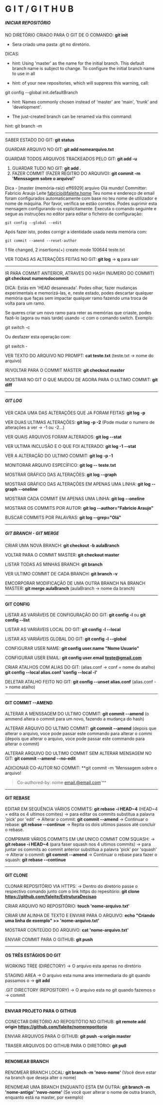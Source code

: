 # G I T  /  G I T H U B

##### INICIAR REPOSITÓRIO

NO DIRETÓRIO CRIADO PARA O GIT DE O COMANDO: **git init**

* Sera criado uma pasta .git no diretório.

DICAS:
- hint: Using 'master' as the name for the initial branch. This default branch name
is subject to change. To configure the initial branch name to use in all

- hint: of your new repositories, which will suppress this warning, call:

git config --global init.defaultBranch <name>

- hint: Names commonly chosen instead of 'master' are 'main', 'trunk' and 'development'.

- The just-created branch can be renamed via this command:

hint:   git branch -m <name>
___

SABER ESTADO DO GIT: **git status**

GUARDAR ARQUIVO NO GIT: **git add nomearquivo.txt**

GUARDAR TODOS ARQUIVOS TRACKEADOS PELO GIT: **git add -u**

1. GUARDAR TUDO NO GIT: **git add .**
2. FAZER COMMIT (FAZER REGITRO DO ARQUIVO): **git commit -m 'Menssagem sobre o arquivo!'**

Dica - [master (memória-raiz) eff6929] arquivo Olá mundo!
 Committer: Fabricio  Araujo Leite <fabricio@faleite.home>
Teu nome e endereço de email foram configurados automaticamente com base
no teu nome de utilizador e nome de máquina. Por favor, verifica se estão
corretos.
Podes suprimir esta mensagem configurando-os explicitamente. Executa
o comando seguinte e segue as instruções no editor para editar
o ficheiro de configuração:

    git config --global --edit

Após fazer isto, podes corrigir a identidade usada nesta memória com:

    git commit --amend --reset-author

 1 file changed, 2 insertions(+)
 create mode 100644 teste.txt

VER TODAS AS ALTERAÇÕES FEITAS NO GIT: **git log** -> **q** para sair
___

IR PARA COMMIT ANTERIOR, ATRAVES DO HASH (NUMERO DO COMMIT)
**git checkout numerodocommit**

DICA:
Estás em 'HEAD desanexada'. Podes olhar, fazer mudanças experimentais e
memorizá-las, e, neste estado, podes descartar qualquer memória que faças
sem impactar qualquer ramo fazendo uma troca de volta para um ramo.

Se queres criar um novo ramo para reter as memórias que criaste, podes
fazê-lo (agora ou mais tarde) usando -c com o comando switch. Exemplo:

  git switch -c <novo-nome-de-ramo>

Ou desfazer esta operação com:

  git switch -

VER TEXTO DO ARQUIVO NO PROMPT: **cat teste.txt**
(teste.txt -> nome do arquivo)

IR/VOLTAR PARA O COMMIT MASTER: **git checkout master**

MOSTRAR NO GIT O QUE MUDOU DE AGORA PARA O ULTIMO COMMIT:
**git diff**
___

##### GIT LOG

VER CADA UMA DAS ALTERAÇÕES QUE JA FORAM FEITAS: **git log -p**

VER DUAS ULTIMAS ALTERAÇÕES: **git log -p -2**
(Pode mudar o numero de alterações a ver -> -1 ou -2...)

VER QUAIS ARQUIVOS FORAM ALTERADOS: **git log --stat**

VER ULTIMA INCLUSÃO E O QUE FOI ALTERADO: **git log -1 --stat**

VER A ALTERAÇÃO DO ULTIMO COMMIT: **git log -p -1**

MONITORAR ARQUIVO ESPECÍFICO: **git log -- teste.txt**

MOSTRAR GRÁFICO DAS ALTERAÇÕES: **git log --graph**

MOSTRAR GRÁFICO DAS ALTERAÇÕES EM APENAS UMA LINHA: **git log --graph --oneline**

MOSTRAR CADA COMMIT EM APENAS UMA LINHA: **git log --oneline**

MOSTRAR OS COMMITS POR AUTOR: **git log --author="Fabricio Araujo"**

BUSCAR COMMITS POR PALAVRAS: **git log --grep="Olá"**
___

##### GIT BRANCH - GIT MERGE

CRIAR UMA NOVA BRANCH: **git checkout -b aulaBranch**

VOLTAR PARA O COMMIT MASTER: **git checkout master**

LISTAR TODAS AS MINHAS BRANCH: **git branch**

VER ULTIMO COMMIT DE CADA BRANCH: **git branch -v**

EMCORPORAR MODIFICAÇÃO DE UMA OUTRA BRANCH NA BRANCH MASTER: **git merge aulaBranch**
(aulaBranch -> nome da branch)
___

#### GIT CONFIG

LISTAR AS VARIÁVEIS DE CONFIGURAÇÃO DO GIT: **git config -l** ou  **git config --list**

LISTAR AS VARIÁVEIS LOCAL DO GIT: **git config -l --local**

LISTAR AS VARIÁVEIS GLOBAL DO GIT: **git config -l --global**

CONFIGURAR USER NAME: **git config user.name "Nome Usuario"**

CONFIGURAR USER EMAIL: **git config user.email teste@gmail.com**

CRIAR ATALHOS COM ALIAS DO GIT: (alias.conf -> conf = nome do atalho)
**git config --local alias.conf 'config --local -l'**

DELETAR ATALHO FEITO NO GIT: **git config --unset alias.conf** (alias.conf -> nome atalho)
___

#### GIT COMMIT --AMEND

ALTERAR A MENSSAGEM DO ULTIMO COMMIT: **git commit --amend**
(o ammend altera o commit para um novo, fazendo a mudança do hash)

ALTERAR ARQUIVO DO ULTIMO COMMIT: **git commit --amend**
(depois que alterar o arquivo, voce pode passar este commando para alterar o commi
(depois que alterar o arquivo, voce pode passar este commando para alterar o commit)

ALTERAR ARQUIVO DO ULTIMO COMMIT SEM ALTERAR MENSAGEM NO GIT: **git commit --amend --no-edit**

ADICIONAR CO-AUTOR NO COMMIT: **git commit -m 'Menssagem sobre o arquivo!
>
> Co-authored-by: nome <email.@email.com>'**
___

#### GIT REBASE

EDITAR EM SEQUÊNCIA VÁRIOS COMMITS: **git rebase -i HEAD~4** (HEAD~4 = edita os 4 ultimos comites)
-> para editar os commits substitua a palavra 'pick' por 'edit'
-> Alterar o commit: **git commit --amend**
-> Continuar o rebase: **git rebase --continue**
-> Repita os dois ultimos passos até concluir o rebase.

COMPRIMIR VÁRIOS COMMITS EM UM UNICO COMMIT COM SQUASH:
-> **git rebase -i HEAD~4** (para faser squash nos 4 ultimos commits)
-> para juntar os commits ao commit anterior substitua a palavra 'pick' por 'squash'
-> Alterar o commit: **git commit --amend**
-> Continuar o rebase para fazer o squash: **git rebase --continue**
___

#### GIT CLONE

CLONAR REPOSITÓRIO VIA HTTPS:
-> Dentro do diretório passe o respectivo comando junto com o link https do repesitório:
**git clone https://github.com/faleite/EstruturaDecisao**

CRIAR ARQUIVO NO REPOSITÓRIO: **touch 'nome-arquivo.txt'**

CRIAR UM ALINHA DE TEXTO E ENVIAR PARA O ARQUIVO:
**echo "Criando uma linha de exemplo" >> 'nome-arquivo.txt'**

MOSTRAR CONTEÚDO DO ARQUIVO: **cat 'nome-arquivo.txt'**

ENVIAR COMMIT PARA O GITHUB: **git push**
___

#### OS TRÊS ESTÁGIOS DO GIT

WORKING TREE (DIRECTORY) -> O arquivo esta apenas no diretório

STAGING AREA -> O arquivo esta numa area intermediaria do git quando passamos o -> **git add**

.GIT DIRECTORY (REPOSITORY) -> O arquivo esta no git quando fazemos o -> commit
___

#### ENVIAR PROJETO PARA O GITHUB

CONECTAR DIRETÓRIO AO REPOSITÓTIO NO GITHUB:
**git remote add origin https://github.com/faleite/nomereporitorio**

ENVIAR ARQUIVOS PARA O GITHUB: **git push -u origin master**

TRASER ARQUIVOS DO GITHUB PARA O DIRETÓRIO: **git pull**
___

#### RENOMEAR BRANCH

RENOMEAR BRANCH LOCAL: **git branch -m 'novo-nome'**
(Você deve estar na branch que deseja alter o nome)

RENOMEAR UMA BRANCH ENQUANTO ESTA EM OUTRA: **git branch -m 'nome-antigo' 'novo-nome'**
(Se você quer alterar o nome de outra branch, enquanto está na master, por exemplo)

